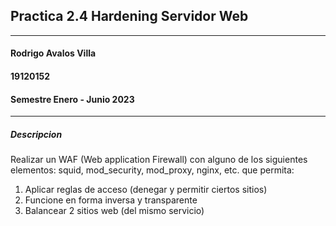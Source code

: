 ## Practica 2.4 Hardening Servidor Web

---

#### Rodrigo Avalos Villa
#### 19120152
#### Semestre Enero - Junio 2023

---

##### Descripcion
Realizar un WAF (Web application Firewall) con alguno de los siguientes elementos: squid, mod_security, mod_proxy, nginx, etc. que permita:

1. Aplicar reglas de acceso (denegar y permitir ciertos sitios)
2. Funcione en forma inversa y transparente
3. Balancear 2 sitios web (del mismo servicio)